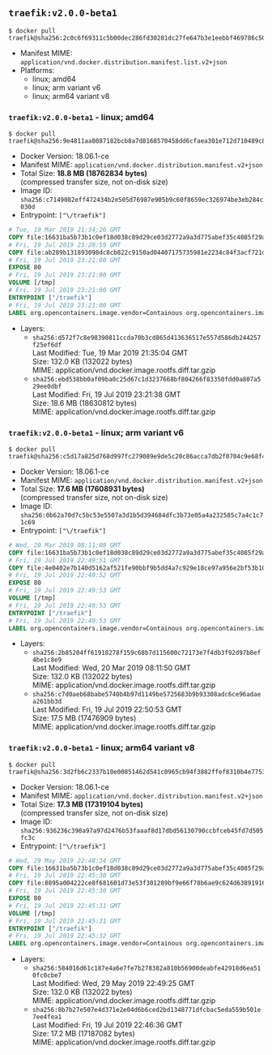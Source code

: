 ## `traefik:v2.0.0-beta1`

```console
$ docker pull traefik@sha256:2c0c6f69311c5b00dec286fd30281dc27fe647b3e1eebbf469786c50328a5467
```

-	Manifest MIME: `application/vnd.docker.distribution.manifest.list.v2+json`
-	Platforms:
	-	linux; amd64
	-	linux; arm variant v6
	-	linux; arm64 variant v8

### `traefik:v2.0.0-beta1` - linux; amd64

```console
$ docker pull traefik@sha256:9e4811aa8087182bcb8a7d8168570458dd6cfaea301e712d710489c82fdd33b9
```

-	Docker Version: 18.06.1-ce
-	Manifest MIME: `application/vnd.docker.distribution.manifest.v2+json`
-	Total Size: **18.8 MB (18762834 bytes)**  
	(compressed transfer size, not on-disk size)
-	Image ID: `sha256:c7149082eff472434b2e505d76987e905b9c60f8659ec326974be3eb284c030d`
-	Entrypoint: `["\/traefik"]`

```dockerfile
# Tue, 19 Mar 2019 21:34:26 GMT
COPY file:16631ba5b73b1c0ef18d038c89d29ce03d2772a9a3d775abef35c4085f29a3bf in /etc/ssl/certs/ 
# Fri, 19 Jul 2019 23:20:59 GMT
COPY file:ab289b131893098dc8cb822c9150ad04407175735981e2234c84f3acf721d704 in / 
# Fri, 19 Jul 2019 23:21:00 GMT
EXPOSE 80
# Fri, 19 Jul 2019 23:21:00 GMT
VOLUME [/tmp]
# Fri, 19 Jul 2019 23:21:00 GMT
ENTRYPOINT ["/traefik"]
# Fri, 19 Jul 2019 23:21:00 GMT
LABEL org.opencontainers.image.vendor=Containous org.opencontainers.image.url=https://traefik.io org.opencontainers.image.title=Traefik org.opencontainers.image.description=A modern reverse-proxy org.opencontainers.image.version=v2.0.0-beta1 org.opencontainers.image.documentation=https://docs.traefik.io
```

-	Layers:
	-	`sha256:d572f7c8e98390811ccda70b3cd865d413636517e557d586db244257f25ef6df`  
		Last Modified: Tue, 19 Mar 2019 21:35:04 GMT  
		Size: 132.0 KB (132022 bytes)  
		MIME: application/vnd.docker.image.rootfs.diff.tar.gzip
	-	`sha256:ebd538bb0af09ba0c25d67c1d3237668bf804266f83350fdd0a807a529ee0dbf`  
		Last Modified: Fri, 19 Jul 2019 23:21:38 GMT  
		Size: 18.6 MB (18630812 bytes)  
		MIME: application/vnd.docker.image.rootfs.diff.tar.gzip

### `traefik:v2.0.0-beta1` - linux; arm variant v6

```console
$ docker pull traefik@sha256:c5d17a825d768d997fc279089e9de5c20c86acca7db2f0704c9e68f460a4128c
```

-	Docker Version: 18.06.1-ce
-	Manifest MIME: `application/vnd.docker.distribution.manifest.v2+json`
-	Total Size: **17.6 MB (17608931 bytes)**  
	(compressed transfer size, not on-disk size)
-	Image ID: `sha256:0b62a70d7c5bc53e5507a3d1b5d394684dfc3b73e05a4a232585c7a4c1c71c69`
-	Entrypoint: `["\/traefik"]`

```dockerfile
# Wed, 20 Mar 2019 08:11:08 GMT
COPY file:16631ba5b73b1c0ef18d038c89d29ce03d2772a9a3d775abef35c4085f29a3bf in /etc/ssl/certs/ 
# Fri, 19 Jul 2019 22:49:51 GMT
COPY file:4e0402e7b140d5162af521fe90bbf9b5dd4a7c929e18ce97a956e2bf53b10778 in / 
# Fri, 19 Jul 2019 22:49:52 GMT
EXPOSE 80
# Fri, 19 Jul 2019 22:49:53 GMT
VOLUME [/tmp]
# Fri, 19 Jul 2019 22:49:53 GMT
ENTRYPOINT ["/traefik"]
# Fri, 19 Jul 2019 22:49:53 GMT
LABEL org.opencontainers.image.vendor=Containous org.opencontainers.image.url=https://traefik.io org.opencontainers.image.title=Traefik org.opencontainers.image.description=A modern reverse-proxy org.opencontainers.image.version=v2.0.0-beta1 org.opencontainers.image.documentation=https://docs.traefik.io
```

-	Layers:
	-	`sha256:2b85204ff61918278f159c68b7d115600c72173e7f4db3f92d97b8ef4be1c8e9`  
		Last Modified: Wed, 20 Mar 2019 08:11:50 GMT  
		Size: 132.0 KB (132022 bytes)  
		MIME: application/vnd.docker.image.rootfs.diff.tar.gzip
	-	`sha256:c7d0aeb68babe5740b4b97d1149be5725683b9b93308adc6ce96adaea261bb3d`  
		Last Modified: Fri, 19 Jul 2019 22:50:53 GMT  
		Size: 17.5 MB (17476909 bytes)  
		MIME: application/vnd.docker.image.rootfs.diff.tar.gzip

### `traefik:v2.0.0-beta1` - linux; arm64 variant v8

```console
$ docker pull traefik@sha256:3d2fb6c2337b10e00851462d541c0965cb94f3882ffef8310b4e775381bcad46
```

-	Docker Version: 18.06.1-ce
-	Manifest MIME: `application/vnd.docker.distribution.manifest.v2+json`
-	Total Size: **17.3 MB (17319104 bytes)**  
	(compressed transfer size, not on-disk size)
-	Image ID: `sha256:936236c390a97a97d2476b53faaaf8d17dbd56130790ccbfceb45fd7d505fc3c`
-	Entrypoint: `["\/traefik"]`

```dockerfile
# Wed, 29 May 2019 22:48:34 GMT
COPY file:16631ba5b73b1c0ef18d038c89d29ce03d2772a9a3d775abef35c4085f29a3bf in /etc/ssl/certs/ 
# Fri, 19 Jul 2019 22:45:30 GMT
COPY file:8895a004222ce8f681601d73e53f301289bf9e66f78b6ae9c624d63891916301 in / 
# Fri, 19 Jul 2019 22:45:30 GMT
EXPOSE 80
# Fri, 19 Jul 2019 22:45:31 GMT
VOLUME [/tmp]
# Fri, 19 Jul 2019 22:45:31 GMT
ENTRYPOINT ["/traefik"]
# Fri, 19 Jul 2019 22:45:32 GMT
LABEL org.opencontainers.image.vendor=Containous org.opencontainers.image.url=https://traefik.io org.opencontainers.image.title=Traefik org.opencontainers.image.description=A modern reverse-proxy org.opencontainers.image.version=v2.0.0-beta1 org.opencontainers.image.documentation=https://docs.traefik.io
```

-	Layers:
	-	`sha256:584016d61c187e4a6e7fe7b278382a810b56900deabfe42918d6ea510fc0cbe7`  
		Last Modified: Wed, 29 May 2019 22:49:25 GMT  
		Size: 132.0 KB (132022 bytes)  
		MIME: application/vnd.docker.image.rootfs.diff.tar.gzip
	-	`sha256:8b7b27e507e4d371e2e04d6b6ced2bd1348771dfcbac5eda559b501e7ee4fea1`  
		Last Modified: Fri, 19 Jul 2019 22:46:36 GMT  
		Size: 17.2 MB (17187082 bytes)  
		MIME: application/vnd.docker.image.rootfs.diff.tar.gzip
